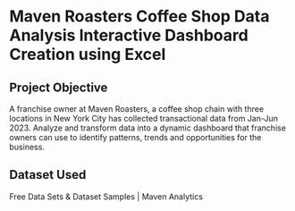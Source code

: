 # Maven Roasters Coffee Shop Data Analysis Interactive Dashboard Creation using Excel
##  Project Objective
A franchise owner at Maven Roasters, a coffee shop chain with three locations in New York City has collected transactional data from Jan-Jun 2023. 
Analyze and transform data into a dynamic dashboard that franchise owners can use to identify patterns, trends and opportunities for the business.

## Dataset Used
Free Data Sets & Dataset Samples | Maven Analytics



